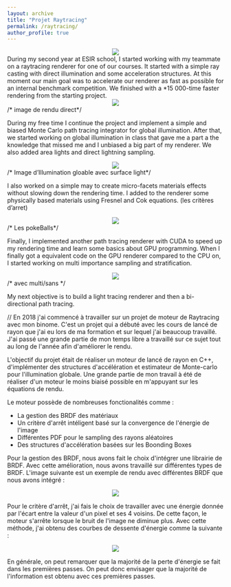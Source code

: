 ```yaml
---
layout: archive
title: "Projet Raytracing"
permalink: /raytracing/
author_profile: true
---
```


<div style="text-align:center"><img src="https://raw.githubusercontent.com/iribis/iribis.github.io/master/images/DiffuseSIA8571.jpg" /></div>
During my second year at ESIR school, I started working with my teammate on a raytracing renderer for one of our courses. It started with a simple ray casting with direct illumination and some acceleration structures. At this moment our main goal was to accelerate our renderer as fast as possible for an internal benchmark competition. We finished with a *15 000-time faster rendering from the starting project.

<div style="text-align:center"><img src="https://raw.githubusercontent.com/iribis/iribis.github.io/master/images/DiffuseSIA8571.jpg" /></div>
/* image de rendu direct*/

During my free time I continue the project and implement a simple and biased Monte Carlo path tracing integrator for global illumination. After that, we started working on global illumination in class that gave me a part a the knowledge that missed me and I unbiased a big part of my renderer. We also added area lights and direct lightning sampling.

<div style="text-align:center"><img src="https://raw.githubusercontent.com/iribis/iribis.github.io/master/images/DiffuseSIA8571.jpg" /></div>
/* Image d’Illumination gloable avec surface light*/

I also worked on a simple may to create micro-facets materials effects without slowing down the rendering time. I added to the renderer some physically based materials using Fresnel and Cok equations. (les critères d’arret)

<div style="text-align:center"><img src="https://raw.githubusercontent.com/iribis/iribis.github.io/master/images/PokeBoule603.jpg" /></div>
/* Les pokeBalls*/

Finally, I implemented another path tracing renderer with CUDA to speed up my rendering time and learn some basics about GPU programming. When I finally got a equivalent code on the GPU renderer compared to the CPU on, I started working on multi importance sampling and stratification.

<div style="text-align:center"><img src="https://raw.githubusercontent.com/iribis/iribis.github.io/master/images/DiffuseSIA8571.jpg" /></div>
/* avec multi/sans */

My next objective is to build a light tracing renderer and then a bi-directional path tracing.

//
En 2018 j'ai commencé à travailler sur un projet de moteur de Raytracing avec mon binome. C'est un projet qui a débuté avec les cours de lancé de rayon que j'ai eu lors de ma formation et sur lequel j'ai beaucoup travaillé. J'ai passé une grande partie de mon temps libre a travaillé sur ce sujet tout au long de l'année afin d'améliorer le rendu.

L'objectif du projet était de réaliser un moteur de lancé de rayon en C++, d'implémenter des structures d'accélération et estimateur de Monte-carlo pour l'illumination globale. Une grande partie de mon travail à été de réaliser d'un moteur le moins biaisé possible en m'appuyant sur les équations de rendu. 

Le moteur possède de nombreuses fonctionalités comme :
* La gestion des BRDF des matériaux
* Un critère d'arrêt intéligent basé sur la convergence de l'énergie de l'image
* Différentes PDF pour le sampling des rayons aléatoires
* Des structures d'accélération basées sur les Boonding Boxes

Pour la gestion des BRDF, nous avons fait le choix d'intégrer une librairie de BRDF. Avec cette amélioration, nous avons travaillé sur différentes types de BRDF. L'image suivante est un exemple de rendu avec différentes BRDF que nous avons intégré :

<div style="text-align:center"><img src="https://raw.githubusercontent.com/iribis/iribis.github.io/master/images/PokeBoule603.jpg" /></div>

Pour le critère d'arrêt, j'ai fais le choix de travailler avec une énergie donnée par l'écart entre la valeur d'un pixel et ses 4 voisins. De cette façon, le moteur s'arrête lorsque le bruit de l'image ne diminue plus. Avec cette méthode, j'ai obtenu des courbes de dessente d'énergie comme la suivante :

<div style="text-align:center"><img src="https://raw.githubusercontent.com/iribis/iribis.github.io/master/images/Boat151Energie.PNG" /></div>

En générale, on peut remarquer que la majorité de la perte d'énergie se fait dans les premières passes. On peut donc envisager que la majorité de l'information est obtenu avec ces premières passes.
